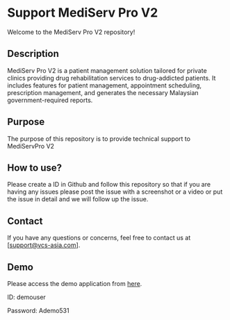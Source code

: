 # Support MediServ Pro V2

Welcome to the MediServ Pro V2 repository!

## Description
MediServ Pro V2 is a patient management solution tailored for private clinics providing drug rehabilitation services to drug-addicted patients. It includes features for patient management, appointment scheduling, prescription management, and generates the necessary Malaysian government-required reports.

## Purpose
The purpose of this repository is to provide technical support to MediServPro V2 

## How to use?
Please create a ID in Github and follow this repository so that if you are having any issues please post the issue with a screenshot or a video or put the issue in detail and we will follow up the issue.

## Contact
If you have any questions or concerns, feel free to contact us at [support@vcs-asia.com].

## Demo
Please access the demo application from <a href="https://mspv2.vcs-asia.com" target="_blank">here</a>.

ID: demouser

Password: Ademo531
